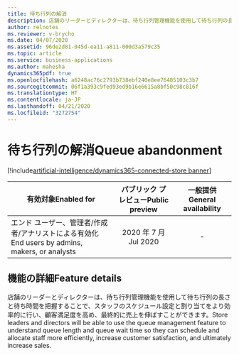 ```yaml
---
title: 待ち行列の解消
description: 店舗のリーダーとディレクターは、待ち行列管理機能を使用して待ち行列の長さと待ち時間を把握することで、スタッフのスケジュール設定と割り当てをより効率的に行い、顧客満足度を高め、最終的に売上を伸ばすことができます。
author: relnotes
ms.reviewer: v-brycho
ms.date: 04/07/2020
ms.assetid: 96de2d81-045d-ea11-a811-000d3a579c35
ms.topic: article
ms.service: business-applications
ms.author: mahesha
dynamics365pdf: true
ms.openlocfilehash: a6248ac76c2793b738ebf240e8ee76485103c3b7
ms.sourcegitcommit: 06f1a393c9fed93ed9b16e6615a8bf50c98c816f
ms.translationtype: HT
ms.contentlocale: ja-JP
ms.lasthandoff: 04/21/2020
ms.locfileid: "3272754"
---
```

# <a name="queue-abandonment"></a><span data-ttu-id="262e4-103">待ち行列の解消</span><span class="sxs-lookup"><span data-stu-id="262e4-103">Queue abandonment</span></span>
[!include[artificial-intelligence/dynamics365-connected-store banner](../includes/artificial-intelligence/dynamics365-connected-store.md)]

| <span data-ttu-id="262e4-104">有効対象</span><span class="sxs-lookup"><span data-stu-id="262e4-104">Enabled for</span></span>    |  <span data-ttu-id="262e4-105">パブリック プレビュー</span><span class="sxs-lookup"><span data-stu-id="262e4-105">Public preview</span></span> | <span data-ttu-id="262e4-106">一般提供</span><span class="sxs-lookup"><span data-stu-id="262e4-106">General availability</span></span> | 
| ---------- | :----------: |:----------: |
|<span data-ttu-id="262e4-107">エンド ユーザー、管理者/作成者/アナリストによる有効化</span><span class="sxs-lookup"><span data-stu-id="262e4-107">End users by admins, makers, or analysts</span></span>|<span data-ttu-id="262e4-108">2020 年 7 月</span><span class="sxs-lookup"><span data-stu-id="262e4-108">Jul 2020</span></span>| -|






## <a name="feature-details"></a><span data-ttu-id="262e4-109">機能の詳細</span><span class="sxs-lookup"><span data-stu-id="262e4-109">Feature details</span></span>
<!--feature detail start -->
<span data-ttu-id="262e4-110">店舗のリーダーとディレクターは、待ち行列管理機能を使用して待ち行列の長さと待ち時間を把握することで、スタッフのスケジュール設定と割り当てをより効率的に行い、顧客満足度を高め、最終的に売上を伸ばすことができます。</span><span class="sxs-lookup"><span data-stu-id="262e4-110">Store leaders and directors will be able to use the queue management feature to understand queue length and queue wait time so they can schedule and allocate staff more efficiently, increase customer satisfaction, and ultimately increase sales.</span></span>
<!--feature detail end -->









